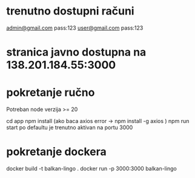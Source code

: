 # trenutno dostupni računi
admin@gmail.com   pass:123
user@gmail.com    pass:123

# stranica javno dostupna na 138.201.184.55:3000

# pokretanje ručno
Potreban node verzija >= 20

cd app
npm install
(ako baca axios error -> npm install -g axios  )
npm run start
po defaultu je trenutno aktivan na portu 3000

# pokretanje dockera

docker build -t balkan-lingo .
docker run -p 3000:3000 balkan-lingo
